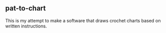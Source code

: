 pat-to-chart
------------

This is my attempt to make a software that draws crochet charts based on written instructions.
